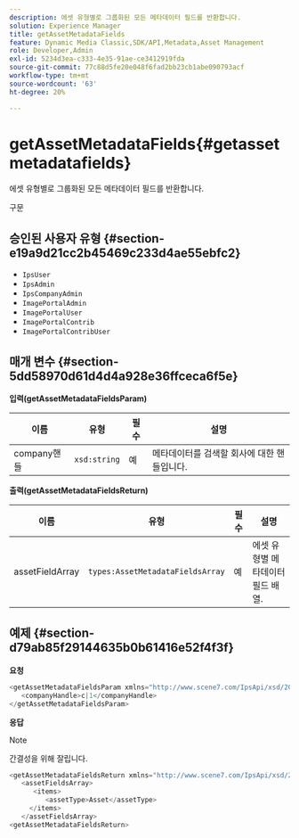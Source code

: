 ```yaml
---
description: 에셋 유형별로 그룹화된 모든 메타데이터 필드를 반환합니다.
solution: Experience Manager
title: getAssetMetadataFields
feature: Dynamic Media Classic,SDK/API,Metadata,Asset Management
role: Developer,Admin
exl-id: 5234d3ea-c333-4e35-91ae-ce3412919fda
source-git-commit: 77c88d5fe20e048f6fad2bb23cb1abe090793acf
workflow-type: tm+mt
source-wordcount: '63'
ht-degree: 20%

---
```


# getAssetMetadataFields{#getassetmetadatafields}

에셋 유형별로 그룹화된 모든 메타데이터 필드를 반환합니다.

구문

## 승인된 사용자 유형 {#section-e19a9d21cc2b45469c233d4ae55ebfc2}

* `IpsUser`
* `IpsAdmin`
* `IpsCompanyAdmin`
* `ImagePortalAdmin`
* `ImagePortalUser`
* `ImagePortalContrib`
* `ImagePortalContribUser`

## 매개 변수 {#section-5dd58970d61d4d4a928e36ffceca6f5e}

**입력(getAssetMetadataFieldsParam)**

| 이름 | 유형 | 필수 | 설명 |
|---|---|---|---|
| company핸들 | `xsd:string` | 예 | 메타데이터를 검색할 회사에 대한 핸들입니다. |

**출력(getAssetMetadataFieldsReturn)**

| 이름 | 유형 | 필수 | 설명 |
|---|---|---|---|
| assetFieldArray | `types:AssetMetadataFieldsArray` | 예 | 에셋 유형별 메타데이터 필드 배열. |

## 예제 {#section-d79ab85f29144635b0b61416e52f4f3f}

**요청**

```java
<getAssetMetadataFieldsParam xmlns="http://www.scene7.com/IpsApi/xsd/2009-07-31">
   <companyHandle>c|1</companyHandle>
</getAssetMetadataFieldsParam>
```

**응답**

>[!NOTE]
>
>간결성을 위해 잘립니다.

```java
<getAssetMetadataFieldsReturn xmlns="http://www.scene7.com/IpsApi/xsd/2009-07-31">
   <assetFieldsArray>
      <items>
         <assetType>Asset</assetType>
     </items>
   </assetFieldsArray>
<getAssetMetadataFieldsReturn>
```
